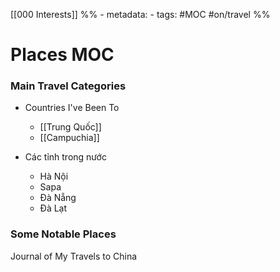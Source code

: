 [[000 Interests]]
%% - metadata:
	- tags: #MOC #on/travel %%
# Places MOC

### Main Travel Categories
- Countries I've Been To 
	- [[Trung Quốc]]
	- [[Campuchia]]

- Các tỉnh trong nước
	-  Hà Nội
	-  Sapa
	-  Đà Nẵng
	-  Đà Lạt

### Some Notable Places
Journal of My Travels to China